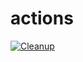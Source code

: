 # actions
[![Cleanup](https://github.com/BenjiThatFoxGuy/actions/actions/workflows/cleanup.yml/badge.svg)](https://github.com/BenjiThatFoxGuy/actions/actions/workflows/cleanup.yml)
